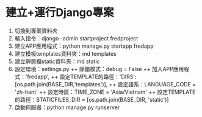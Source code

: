 # 建立+運行Django專案

1. 切換到專案資料夾
2. 輸入指令：django -admin startproject fredproject
3. 建立APP應用程式：python manage.py startapp fredapp
4. 建立模板templates資料夾：md templates
5. 建立靜態檔static資料夾：md static
6. 設定環境：settings.py
++ 除錯模式：debug = False
++ 加入APP應用程式：'fredapp',
++ 設定TEMPLATE的路徑：'DIRS': [os.path.join(BASE_DIR,'templates')],
++ 設定語系：LANGUAGE_CODE = 'zh-hant'
++ 設定時區：TIME_ZONE = 'Asia/Vietnam'
++ 設定TEMPLATE的路徑：STATICFILES_DIR = [os.path.join(BASE_DIR, 'static')]
7. 啟動伺服器：python manage.py runserver